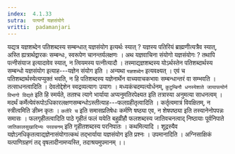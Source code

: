 ```yaml
---
index:  4.1.33
sutra:  पत्यर्नो यज्ञसंयोगे
vritti:  padamanjari
---
```


यद्यत्र यज्ञशब्देन पतिशब्दस्य सम्बन्धात् यज्ञसंयोग इत्यर्थः स्यात् ? यज्ञस्य पतिरियं ब्राह्मणीत्यत्रैव स्यात्, अस्ति ह्यत्रार्थद्वारकः सम्बन्धः, स्वरूपेण चानन्तर्यलक्षणः । अथ यज्ञवाचिना संयोगो यज्ञसंयोगः ? तथापि पत्नीसंयाज इत्यादावेव स्यात्, न त्वियमस्य पत्नीत्यादौ । तस्माद्यज्ञशब्दस्य योऽर्थस्तेन पतिशब्दार्थस्य सम्बन्धो यज्ञसंयोग इत्याह---यज्ञेन संयोग इति । अन्यथा `यज्ञशब्देन` इत्यवक्ष्यत् । एवं च पतिशब्दार्थस्येत्यप्युक्तं भवति, न हि पतिशब्दस्य यज्ञेनार्थेन वाच्यवाचकभावः सम्बन्धान्तरं वा सम्भवति । तत्साधनत्वादिति । देवतोद्देशेन स्वद्रव्यत्यागः उयागः । मध्यकंचदम्पत्योर्धनम्, `कुटुम्बिनौ धनस्येशाते जायापत्योर्न विभागो विद्यते` इति हि स्मर्यते, ततश्च त्यागे भार्याया अप्यनुमतिरपेक्ष्यत इति तत्रास्या अनुमत्या साधनत्वम् । मदर्थं कर्मेत्येवंरूपोऽधिकारलक्षणसम्बन्धोऽस्तीत्याह---फलग्रहीतृत्वादिति । कर्तृत्वमात्रं विवक्षितम्, न स्त्रीत्वमिति ङीब्न कृतः । `कर्तरि च` इति समासप्रतिषेधः कर्मणि षष्ठ्या एव, न शेषपष्ठ्या इति तस्यानेनोपपन्नः समासः । फलगृहीतत्वादिति पाठे गृहीतं फलं ययेति बहुव्रीहौ फलशब्दस्य जातिवचनत्वाद् निष्ठायाः पूर्वनिपाते `जातिकालसुखादिभ्यः परवचनम्` इति गृहीतशब्दस्य परनिपातः ।
कथमित्यादि । शूद्रस्यैव यज्ञेऽनधिकृतत्वाद्यज्ञेनासंयोगात्कथं तद्भार्याया यज्ञसंयोग इति प्रश्नः । उपमानादिति । अग्निसाक्षिकं यत्पाणिग्रहणं तद् वृषलादीनामप्यस्ति, तदाश्रयमुपमानम् ।।
